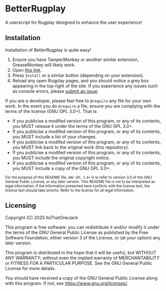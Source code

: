 # BetterRugplay
A userscript for Rugplay designed to enhance the user experience!

## Installation
Installation of BetterRugplay is quite easy!
1. Ensure you have TamperMonkey or another similar extension, GreaseMonkey will likely work.
2. Open [this link](<https://github.com/ItsThatOneJack-Dev/BetterRugplay/raw/refs/heads/main/BetterRugplay.user.js>).
3. Press `Install` or a similar button (depending on your extension).
4. Reload any open Rugplay pages, and you should notice a grey box appearing in the top right of the site.
If you experience any issues such as console errors, please [submit an issue](<https://github.com/ItsThatOneJack-Dev/BetterRugplay/issues/new>).

If you are a developer, please feel free to `@require` any file for your own work.
In the event you do `@require` a file, ensure you are complying with the terms of the license (GNU GPL 3.0+).
That is:
- If you publicise a modifed version of this program, or any of its contents, you MUST release it under the terms of the GNU GPL 3.0+.
- If you publicise a modifed version of this program, or any of its contents, you MUST include a list of your changes.
- If you publicise a modifed version of this program, or any of its contents, you MUST link back to the original work (this repository).
- If you publicise a modifed version of this program, or any of its contents, you MUST include the original copyright notice.
- If you publicise a modifed version of this program, or any of its contents, you MUST include a copy of the GNU GPL 3.0+.

<sub>For the purpose of this README file, `GNU GPL 3.0+` is to refer to version 3.0 of the GNU General Public License, or any later version. This README file is not to be interpreted as legal information, if the information presented here conflicts with the license text, the license text should take priority. Refer to the license for all legal information.</sub>

## Licensing
Copyright (C) 2025 ItsThatOneJack

This program is free software: you can redistribute it and/or modify
it under the terms of the GNU General Public License as published by
the Free Software Foundation, either version 3 of the License, or
(at your option) any later version.

This program is distributed in the hope that it will be useful,
but WITHOUT ANY WARRANTY; without even the implied warranty of
MERCHANTABILITY or FITNESS FOR A PARTICULAR PURPOSE.  See the
GNU General Public License for more details.

You should have received a copy of the GNU General Public License
along with this program.  If not, see <https://www.gnu.org/licenses/>.

